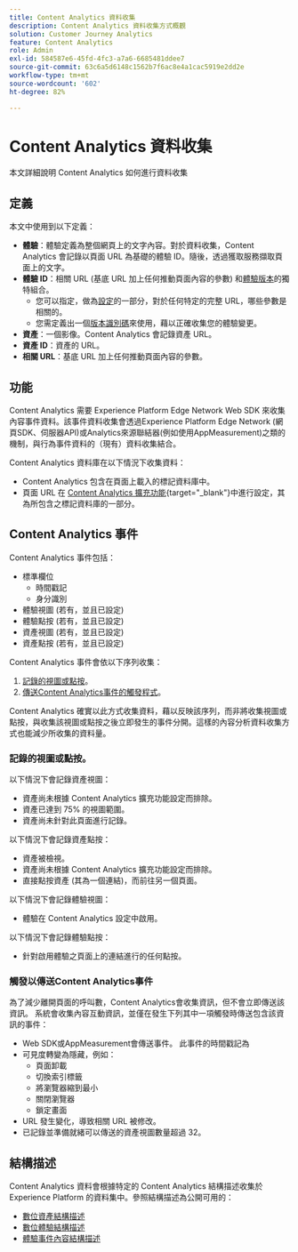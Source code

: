```yaml
---
title: Content Analytics 資料收集
description: Content Analytics 資料收集方式概觀
solution: Customer Journey Analytics
feature: Content Analytics
role: Admin
exl-id: 584587e6-45fd-4fc3-a7a6-6685481ddee7
source-git-commit: 63c6a5d6148c1562b7f6ac8e4a1cac5919e2dd2e
workflow-type: tm+mt
source-wordcount: '602'
ht-degree: 82%

---
```


# Content Analytics 資料收集

本文詳細說明 Content Analytics 如何進行資料收集

## 定義

本文中使用到以下定義：

* **體驗**：體驗定義為整個網頁上的文字內容。對於資料收集，Content Analytics 會記錄以頁面 URL 為基礎的體驗 ID。隨後，透過獲取服務擷取頁面上的文字。
* **體驗 ID**：相關 URL (基底 URL 加上任何推動頁面內容的參數) 和[體驗版本](manual.md#versioning)的獨特組合。
   * 您可以指定，做為[設定](configuration.md)的一部分，對於任何特定的完整 URL，哪些參數是相關的。
   * 您需定義出一個[版本識別碼](manual.md#versioning)來使用，藉以正確收集您的體驗變更。
* **資產**：一個影像。Content Analytics 會記錄資產 URL。
* **資產 ID**：資產的 URL。
* **相關 URL**：基底 URL 加上任何推動頁面內容的參數。


## 功能

Content Analytics 需要 Experience Platform Edge Network Web SDK 來收集內容事件資料。該事件資料收集會透過Experience Platform Edge Network (網頁SDK、伺服器API)或Analytics來源聯結器(例如使用AppMeasurement)之類的機制，與行為事件資料的（現有）資料收集結合。

Content Analytics 資料庫在以下情況下收集資料：

* Content Analytics 包含在頁面上載入的標記資料庫中。
* 頁面 URL 在 [Content Analytics 擴充功能](https://experienceleague.adobe.com/zh-hant/docs/experience-platform/tags/extensions/client/content-analytics/overview){target="_blank"}中進行設定，其為所包含之標記資料庫的一部分。


## Content Analytics 事件

Content Analytics 事件包括：

* 標準欄位
   * 時間戳記
   * 身分識別
* 體驗視圖 (若有，並且已設定)
* 體驗點按 (若有，並且已設定)
* 資產視圖 (若有，並且已設定)
* 資產點按 (若有，並且已設定)

Content Analytics 事件會依以下序列收集：

1. [記錄的視圖或點按](#recorded-view-or-click)。
1. [傳送Content Analytics事件的觸發程式](#trigger-to-send-a-content-analytics-event)。

Content Analytics 確實以此方式收集資料，藉以反映該序列，而非將收集視圖或點按，與收集該視圖或點按之後立即發生的事件分開。這樣的內容分析資料收集方式也能減少所收集的資料量。

### 記錄的視圖或點按。

以下情況下會記錄資產視圖：

* 資產尚未根據 Content Analytics 擴充功能設定而排除。
* 資產已達到 75% 的視圖範圍。
* 資產尚未針對此頁面進行記錄。

以下情況下會記錄資產點按：

* 資產被檢視。
* 資產尚未根據 Content Analytics 擴充功能設定而排除。
* 直接點按資產 (其為一個連結)，而前往另一個頁面。

以下情況下會記錄體驗視圖：

* 體驗在 Content Analytics 設定中啟用。

以下情況下會記錄體驗點按：

* 針對啟用體驗之頁面上的連結進行的任何點按。


### 觸發以傳送Content Analytics事件

為了減少離開頁面的呼叫數，Content Analytics會收集資訊，但不會立即傳送該資訊。 系統會收集內容互動資訊，並僅在發生下列其中一項觸發時傳送包含該資訊的事件：

* Web SDK或AppMeasurement會傳送事件。 此事件的時間戳記為
* 可見度轉變為隱藏，例如：
   * 頁面卸載
   * 切換索引標籤
   * 將瀏覽器縮到最小
   * 關閉瀏覽器
   * 鎖定畫面
* URL 發生變化，導致相關 URL 被修改。
* 已記錄並準備就緒可以傳送的資產視圖數量超過 32。


## 結構描述

Content Analytics 資料會根據特定的 Content Analytics 結構描述收集於 Experience Platform 的資料集中。參照結構描述為公開可用的：

* [數位資產結構描述](https://github.com/adobe/xdm/blob/master/components/classes/digital-asset.schema.json)
* [數位體驗結構描述](https://github.com/adobe/xdm/blob/master/components/classes/digital-experience.schema.json)
* [體驗事件內容結構描述](https://github.com/adobe/xdm/blob/master/components/fieldgroups/experience-event/experienceevent-content.schema.json)
